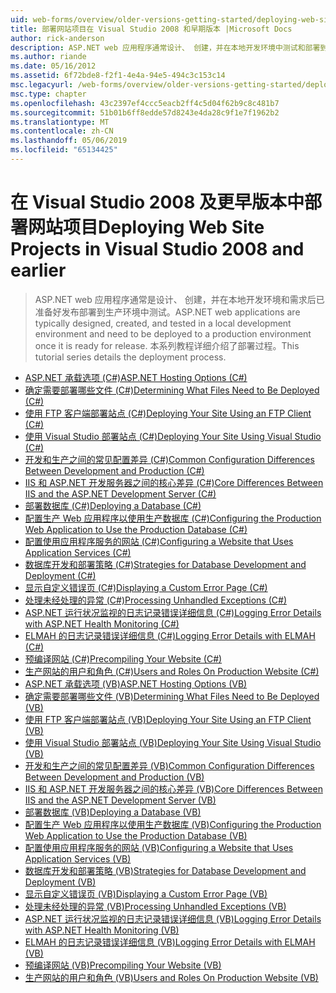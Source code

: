 ```yaml
---
uid: web-forms/overview/older-versions-getting-started/deploying-web-site-projects/index
title: 部署网站项目在 Visual Studio 2008 和早期版本 |Microsoft Docs
author: rick-anderson
description: ASP.NET web 应用程序通常设计、 创建，并在本地开发环境中测试和部署到生产环境 o...
ms.author: riande
ms.date: 05/16/2012
ms.assetid: 6f72bde8-f2f1-4e4a-94e5-494c3c153c14
msc.legacyurl: /web-forms/overview/older-versions-getting-started/deploying-web-site-projects
msc.type: chapter
ms.openlocfilehash: 43c2397ef4ccc5eacb2ff4c5d04f62b9c8c481b7
ms.sourcegitcommit: 51b01b6ff8edde57d8243e4da28c9f1e7f1962b2
ms.translationtype: MT
ms.contentlocale: zh-CN
ms.lasthandoff: 05/06/2019
ms.locfileid: "65134425"
---
```

# <a name="deploying-web-site-projects-in-visual-studio-2008-and-earlier"></a><span data-ttu-id="b4275-103">在 Visual Studio 2008 及更早版本中部署网站项目</span><span class="sxs-lookup"><span data-stu-id="b4275-103">Deploying Web Site Projects in Visual Studio 2008 and earlier</span></span>

> <span data-ttu-id="b4275-104">ASP.NET web 应用程序通常是设计、 创建，并在本地开发环境和需求后已准备好发布部署到生产环境中测试。</span><span class="sxs-lookup"><span data-stu-id="b4275-104">ASP.NET web applications are typically designed, created, and tested in a local development environment and need to be deployed to a production environment once it is ready for release.</span></span> <span data-ttu-id="b4275-105">本系列教程详细介绍了部署过程。</span><span class="sxs-lookup"><span data-stu-id="b4275-105">This tutorial series details the deployment process.</span></span>

- [<span data-ttu-id="b4275-106">ASP.NET 承载选项 (C#)</span><span class="sxs-lookup"><span data-stu-id="b4275-106">ASP.NET Hosting Options (C#)</span></span>](asp-net-hosting-options-cs.md)
- [<span data-ttu-id="b4275-107">确定需要部署哪些文件 (C#)</span><span class="sxs-lookup"><span data-stu-id="b4275-107">Determining What Files Need to Be Deployed (C#)</span></span>](determining-what-files-need-to-be-deployed-cs.md)
- [<span data-ttu-id="b4275-108">使用 FTP 客户端部署站点 (C#)</span><span class="sxs-lookup"><span data-stu-id="b4275-108">Deploying Your Site Using an FTP Client (C#)</span></span>](deploying-your-site-using-an-ftp-client-cs.md)
- [<span data-ttu-id="b4275-109">使用 Visual Studio 部署站点 (C#)</span><span class="sxs-lookup"><span data-stu-id="b4275-109">Deploying Your Site Using Visual Studio (C#)</span></span>](deploying-your-site-using-visual-studio-cs.md)
- [<span data-ttu-id="b4275-110">开发和生产之间的常见配置差异 (C#)</span><span class="sxs-lookup"><span data-stu-id="b4275-110">Common Configuration Differences Between Development and Production (C#)</span></span>](common-configuration-differences-between-development-and-production-cs.md)
- [<span data-ttu-id="b4275-111">IIS 和 ASP.NET 开发服务器之间的核心差异 (C#)</span><span class="sxs-lookup"><span data-stu-id="b4275-111">Core Differences Between IIS and the ASP.NET Development Server (C#)</span></span>](core-differences-between-iis-and-the-asp-net-development-server-cs.md)
- [<span data-ttu-id="b4275-112">部署数据库 (C#)</span><span class="sxs-lookup"><span data-stu-id="b4275-112">Deploying a Database (C#)</span></span>](deploying-a-database-cs.md)
- [<span data-ttu-id="b4275-113">配置生产 Web 应用程序以使用生产数据库 (C#)</span><span class="sxs-lookup"><span data-stu-id="b4275-113">Configuring the Production Web Application to Use the Production Database (C#)</span></span>](configuring-the-production-web-application-to-use-the-production-database-cs.md)
- [<span data-ttu-id="b4275-114">配置使用应用程序服务的网站 (C#)</span><span class="sxs-lookup"><span data-stu-id="b4275-114">Configuring a Website that Uses Application Services (C#)</span></span>](configuring-a-website-that-uses-application-services-cs.md)
- [<span data-ttu-id="b4275-115">数据库开发和部署策略 (C#)</span><span class="sxs-lookup"><span data-stu-id="b4275-115">Strategies for Database Development and Deployment (C#)</span></span>](strategies-for-database-development-and-deployment-cs.md)
- [<span data-ttu-id="b4275-116">显示自定义错误页 (C#)</span><span class="sxs-lookup"><span data-stu-id="b4275-116">Displaying a Custom Error Page (C#)</span></span>](displaying-a-custom-error-page-cs.md)
- [<span data-ttu-id="b4275-117">处理未经处理的异常 (C#)</span><span class="sxs-lookup"><span data-stu-id="b4275-117">Processing Unhandled Exceptions (C#)</span></span>](processing-unhandled-exceptions-cs.md)
- [<span data-ttu-id="b4275-118">ASP.NET 运行状况监视的日志记录错误详细信息 (C#)</span><span class="sxs-lookup"><span data-stu-id="b4275-118">Logging Error Details with ASP.NET Health Monitoring (C#)</span></span>](logging-error-details-with-asp-net-health-monitoring-cs.md)
- [<span data-ttu-id="b4275-119">ELMAH 的日志记录错误详细信息 (C#)</span><span class="sxs-lookup"><span data-stu-id="b4275-119">Logging Error Details with ELMAH (C#)</span></span>](logging-error-details-with-elmah-cs.md)
- [<span data-ttu-id="b4275-120">预编译网站 (C#)</span><span class="sxs-lookup"><span data-stu-id="b4275-120">Precompiling Your Website (C#)</span></span>](precompiling-your-website-cs.md)
- [<span data-ttu-id="b4275-121">生产网站的用户和角色 (C#)</span><span class="sxs-lookup"><span data-stu-id="b4275-121">Users and Roles On Production Website (C#)</span></span>](users-and-roles-on-the-production-website-cs.md)
- [<span data-ttu-id="b4275-122">ASP.NET 承载选项 (VB)</span><span class="sxs-lookup"><span data-stu-id="b4275-122">ASP.NET Hosting Options (VB)</span></span>](asp-net-hosting-options-vb.md)
- [<span data-ttu-id="b4275-123">确定需要部署哪些文件 (VB)</span><span class="sxs-lookup"><span data-stu-id="b4275-123">Determining What Files Need to Be Deployed (VB)</span></span>](determining-what-files-need-to-be-deployed-vb.md)
- [<span data-ttu-id="b4275-124">使用 FTP 客户端部署站点 (VB)</span><span class="sxs-lookup"><span data-stu-id="b4275-124">Deploying Your Site Using an FTP Client (VB)</span></span>](deploying-your-site-using-an-ftp-client-vb.md)
- [<span data-ttu-id="b4275-125">使用 Visual Studio 部署站点 (VB)</span><span class="sxs-lookup"><span data-stu-id="b4275-125">Deploying Your Site Using Visual Studio (VB)</span></span>](deploying-your-site-using-visual-studio-vb.md)
- [<span data-ttu-id="b4275-126">开发和生产之间的常见配置差异 (VB)</span><span class="sxs-lookup"><span data-stu-id="b4275-126">Common Configuration Differences Between Development and Production (VB)</span></span>](common-configuration-differences-between-development-and-production-vb.md)
- [<span data-ttu-id="b4275-127">IIS 和 ASP.NET 开发服务器之间的核心差异 (VB)</span><span class="sxs-lookup"><span data-stu-id="b4275-127">Core Differences Between IIS and the ASP.NET Development Server (VB)</span></span>](core-differences-between-iis-and-the-asp-net-development-server-vb.md)
- [<span data-ttu-id="b4275-128">部署数据库 (VB)</span><span class="sxs-lookup"><span data-stu-id="b4275-128">Deploying a Database (VB)</span></span>](deploying-a-database-vb.md)
- [<span data-ttu-id="b4275-129">配置生产 Web 应用程序以使用生产数据库 (VB)</span><span class="sxs-lookup"><span data-stu-id="b4275-129">Configuring the Production Web Application to Use the Production Database (VB)</span></span>](configuring-the-production-web-application-to-use-the-production-database-vb.md)
- [<span data-ttu-id="b4275-130">配置使用应用程序服务的网站 (VB)</span><span class="sxs-lookup"><span data-stu-id="b4275-130">Configuring a Website that Uses Application Services (VB)</span></span>](configuring-a-website-that-uses-application-services-vb.md)
- [<span data-ttu-id="b4275-131">数据库开发和部署策略 (VB)</span><span class="sxs-lookup"><span data-stu-id="b4275-131">Strategies for Database Development and Deployment (VB)</span></span>](strategies-for-database-development-and-deployment-vb.md)
- [<span data-ttu-id="b4275-132">显示自定义错误页 (VB)</span><span class="sxs-lookup"><span data-stu-id="b4275-132">Displaying a Custom Error Page (VB)</span></span>](displaying-a-custom-error-page-vb.md)
- [<span data-ttu-id="b4275-133">处理未经处理的异常 (VB)</span><span class="sxs-lookup"><span data-stu-id="b4275-133">Processing Unhandled Exceptions (VB)</span></span>](processing-unhandled-exceptions-vb.md)
- [<span data-ttu-id="b4275-134">ASP.NET 运行状况监视的日志记录错误详细信息 (VB)</span><span class="sxs-lookup"><span data-stu-id="b4275-134">Logging Error Details with ASP.NET Health Monitoring (VB)</span></span>](logging-error-details-with-asp-net-health-monitoring-vb.md)
- [<span data-ttu-id="b4275-135">ELMAH 的日志记录错误详细信息 (VB)</span><span class="sxs-lookup"><span data-stu-id="b4275-135">Logging Error Details with ELMAH (VB)</span></span>](logging-error-details-with-elmah-vb.md)
- [<span data-ttu-id="b4275-136">预编译网站 (VB)</span><span class="sxs-lookup"><span data-stu-id="b4275-136">Precompiling Your Website (VB)</span></span>](precompiling-your-website-vb.md)
- [<span data-ttu-id="b4275-137">生产网站的用户和角色 (VB)</span><span class="sxs-lookup"><span data-stu-id="b4275-137">Users and Roles On Production Website (VB)</span></span>](users-and-roles-on-the-production-website-vb.md)

